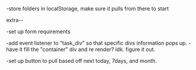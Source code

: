 -store folders in localStorage, make sure it pulls from there to start

extra--

-set up form requirements

-add event listener to "task_div" so that specific divs information pops up.
    - have it fill the "container" div and re render? idk. figure it out. 

-set up button to pull based off next today, 7days, and month.

 
